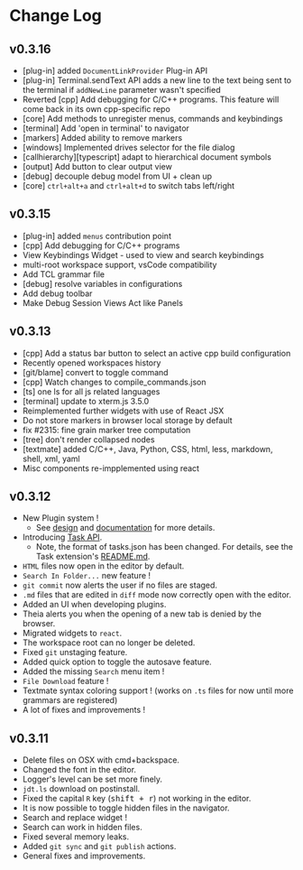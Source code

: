# Change Log

## v0.3.16
- [plug-in] added `DocumentLinkProvider` Plug-in API
- [plug-in] Terminal.sendText API adds a new line to the text being sent to the terminal if `addNewLine` parameter wasn't specified
- Reverted [cpp] Add debugging for C/C++ programs. This feature will come back in its own cpp-specific repo 
- [core] Add methods to unregister menus, commands and keybindings
- [terminal] Add 'open in terminal' to navigator
- [markers] Added ability to remove markers
- [windows] Implemented drives selector for the file dialog
- [callhierarchy][typescript] adapt to hierarchical document symbols
- [output] Add button to clear output view
- [debug] decouple debug model from UI + clean up
- [core] `ctrl+alt+a` and `ctrl+alt+d` to switch tabs left/right


## v0.3.15
- [plug-in] added `menus` contribution point
- [cpp] Add debugging for C/C++ programs
- View Keybindings Widget - used to view and search keybindings 
- multi-root workspace support, vsCode compatibility
- Add TCL grammar file
- [debug] resolve variables in configurations
- Add debug toolbar
- Make Debug Session Views Act like Panels


## v0.3.13
- [cpp] Add a status bar button to select an active cpp build configuration
- Recently opened workspaces history 
- [git/blame] convert to toggle command
- [cpp] Watch changes to compile_commands.json
- [ts] one ls for all js related languages
- [terminal] update to xterm.js 3.5.0
- Reimplemented further widgets with use of React JSX
- Do not store markers in browser local storage by default
- fix #2315: fine grain marker tree computation
- [tree] don't render collapsed nodes
- [textmate] added C/C++, Java, Python, CSS, html, less, markdown, shell, xml, yaml
- Misc components re-impplemented using react


## v0.3.12
- New Plugin system !
    - See [design](https://github.com/theia-ide/theia/issues/1482) and [documentation](https://github.com/theia-ide/theia/blob/master/packages/plugin/API.md) for more details.
- Introducing [Task API](https://github.com/theia-ide/theia/pull/2086).
    - Note, the format of tasks.json has been changed. For details, see the Task extension's [README.md](https://github.com/theia-ide/theia/blob/master/packages/task/README.md).
- `HTML` files now open in the editor by default.
- `Search In Folder...` new feature !
- `git commit` now alerts the user if no files are staged.
- `.md` files that are edited in `diff` mode now correctly open with the editor.
- Added an UI when developing plugins.
- Theia alerts you when the opening of a new tab is denied by the browser.
- Migrated widgets to `react`.
- The workspace root can no longer be deleted.
- Fixed `git` unstaging feature.
- Added quick option to toggle the autosave feature.
- Added the missing `Search` menu item !
- `File Download` feature !
- Textmate syntax coloring support ! (works on `.ts` files for now until more grammars are registered)
- A lot of fixes and improvements !

## v0.3.11
- Delete files on OSX with cmd+backspace.
- Changed the font in the editor.
- Logger's level can be set more finely.
- `jdt.ls` download on postinstall.
- Fixed the capital `R` key (<kbd>shift + r</kbd>) not working in the editor.
- It is now possible to toggle hidden files in the navigator.
- Search and replace widget !
- Search can work in hidden files.
- Fixed several memory leaks.
- Added `git sync` and `git publish` actions.
- General fixes and improvements.
